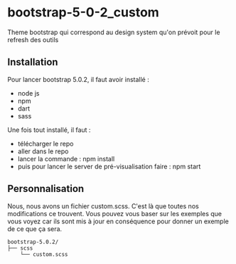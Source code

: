# bootstrap-5-0-2_custom
Theme bootstrap qui correspond au design system qu'on prévoit pour le refresh des outils

## Installation

Pour lancer bootstrap 5.0.2, il faut avoir installé :
- node js
- npm
- dart
- sass

Une fois tout installé, il faut :
- télécharger le repo
- aller dans le repo
- lancer la commande : npm install
- puis pour lancer le server de pré-visualisation faire : npm start

## Personnalisation

Nous, nous avons un fichier custom.scss. C'est là que toutes nos modifications ce trouvent.
Vous pouvez vous baser sur les exemples que vous voyez car ils sont mis à jour en conséquence pour donner un exemple de ce que ça sera.

```La base actuelle
bootstrap-5.0.2/
├── scss
    └── custom.scss

